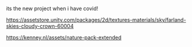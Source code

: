 its the new project when i have covid!

https://assetstore.unity.com/packages/2d/textures-materials/sky/farland-skies-cloudy-crown-60004


https://kenney.nl/assets/nature-pack-extended


